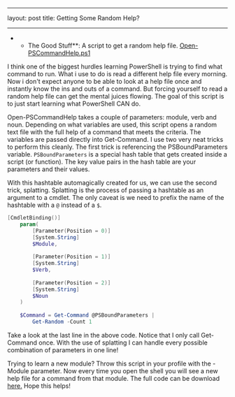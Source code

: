 -- - 
layout: post
title: Getting Some Random Help?
-- - 
* * The Good Stuff**: A script to get a random help file. [Open-PSCommandHelp.ps1](https://github.com/dchristian3188/dchristian3188.github.io/blob/master/scripts/Open-PSCommandHelp.ps1)

I think one of the biggest hurdles learning PowerShell is trying to find what command to run. What i use to do is read a different help file every morning. Now i don't expect anyone to be able to look at a help file once and instantly know the ins and outs of a command. But forcing yourself to read a random help file can get the mental juices flowing. The goal of this script is to just start learning what PowerShell CAN do.

Open-PSCommandHelp takes a couple of parameters: module, verb and noun. Depending on what variables are used, this script opens a random text file with the full help of a command that meets the criteria. The variables are passed directly into Get-Command. I use two very neat tricks to perform this cleanly. The first trick is referencing the PSBoundParameters variable. ```PSBoundParameters``` is a special hash table that gets created inside a script (or function). The key value pairs in the hash table are your parameters and their values.

With this hashtable automagically created for us, we can use the second trick, splatting. Splatting is the process of passing a hashtable as an argument to a cmdlet. The only caveat is we need to prefix the name of the hashtable with a ```@``` instead of a ```$```.

```powershell
[CmdletBinding()]
    param(
        [Parameter(Position = 0)]
        [System.String]
        $Module,
        
        [Parameter(Position = 1)]
        [System.String]
        $Verb,
        
        [Parameter(Position = 2)]
        [System.String]
        $Noun
    )
    
    $Command = Get-Command @PSBoundParameters | 
        Get-Random -Count 1
```
Take a look at the last line in the above code. Notice that I only call Get-Command  once. With the use of splatting I can handle every possible combination of parameters in one line!

Trying to learn a new module? Throw this script in your profile with the -Module parameter. Now every time you open the shell you will see a new help file for a command from that module. The full code can be download [here.](https://github.com/dchristian3188/dchristian3188.github.io/blob/master/scripts/Open-PSCommandHelp.ps1) Hope this helps!
